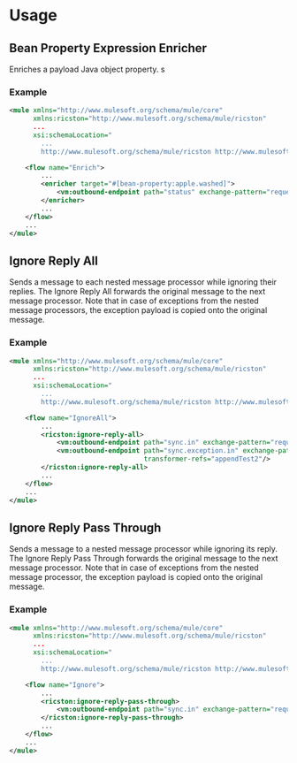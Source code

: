 # Usage

## Bean Property Expression Enricher

Enriches a payload Java object property.            s

### Example

```xml
<mule xmlns="http://www.mulesoft.org/schema/mule/core"
      xmlns:ricston="http://www.mulesoft.org/schema/mule/ricston"
      ...
      xsi:schemaLocation="
        ...
        http://www.mulesoft.org/schema/mule/ricston http://www.mulesoft.org/schema/mule/ricston/3.2/mule-ricston.xsd">

    <flow name="Enrich">
        ...
        <enricher target="#[bean-property:apple.washed]">
            <vm:outbound-endpoint path="status" exchange-pattern="request-response"/>
        </enricher>
        ...
    </flow>
    ...
</mule>
```

## Ignore Reply All

Sends a message to each nested message processor while ignoring their replies. The Ignore Reply All forwards the original
message to the next message processor. Note that in case of exceptions from the nested message processors, the exception
payload is copied onto the original message.

### Example

```xml
<mule xmlns="http://www.mulesoft.org/schema/mule/core"
      xmlns:ricston="http://www.mulesoft.org/schema/mule/ricston"
      ...
      xsi:schemaLocation="
        ...
        http://www.mulesoft.org/schema/mule/ricston http://www.mulesoft.org/schema/mule/ricston/3.2/mule-ricston.xsd">

    <flow name="IgnoreAll">
        ...
        <ricston:ignore-reply-all>
            <vm:outbound-endpoint path="sync.in" exchange-pattern="request-response" transformer-refs="appendTest1"/>
            <vm:outbound-endpoint path="sync.exception.in" exchange-pattern="request-response"
                                  transformer-refs="appendTest2"/>
        </ricston:ignore-reply-all>
        ...
    </flow>
    ...
</mule>
```

## Ignore Reply Pass Through

Sends a message to a nested message processor while ignoring its reply. The Ignore Reply Pass Through forwards the original
message to the next message processor. Note that in case of exceptions from the nested message processor, the exception
payload is copied onto the original message.

### Example

```xml
<mule xmlns="http://www.mulesoft.org/schema/mule/core"
      xmlns:ricston="http://www.mulesoft.org/schema/mule/ricston"
      ...
      xsi:schemaLocation="
        ...
        http://www.mulesoft.org/schema/mule/ricston http://www.mulesoft.org/schema/mule/ricston/3.2/mule-ricston.xsd">

    <flow name="Ignore">
        ...
        <ricston:ignore-reply-pass-through>
            <vm:outbound-endpoint path="sync.in" exchange-pattern="request-response" transformer-refs="appendTest1"/>
        </ricston:ignore-reply-pass-through>
        ...
    </flow>
    ...
</mule>
```